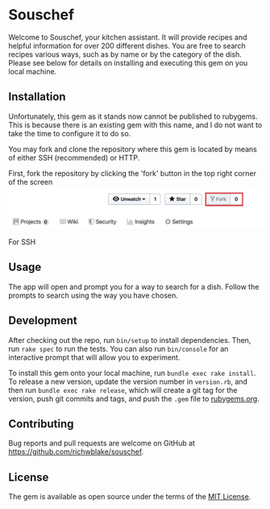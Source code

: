 # Souschef

Welcome to Souschef, your kitchen assistant. It will provide recipes and helpful information for over 200 different dishes.
You are free to search recipes various ways, such as by name or by the category of the dish.
Please see below for details on installing and executing this gem on you local machine.

## Installation

Unfortunately, this gem as it stands now cannot be published to rubygems. This is because there is an existing gem
with this name, and I do not want to take the time to configure it to do so.

You may fork and clone the repository where this gem is located by means of either SSH (recommended) or HTTP.

First, fork the repository by clicking the 'fork' button in the top right corner of the screen
![Picture of fork button](./assets/github-fork-screenshot.JPG)

For SSH


## Usage

The app will open and prompt you for a way to search for a dish. Follow the prompts to search using the way you have chosen.


## Development

After checking out the repo, run `bin/setup` to install dependencies. Then, run `rake spec` to run the tests. You can also run `bin/console` for an interactive prompt that will allow you to experiment.

To install this gem onto your local machine, run `bundle exec rake install`. To release a new version, update the version number in `version.rb`, and then run `bundle exec rake release`, which will create a git tag for the version, push git commits and tags, and push the `.gem` file to [rubygems.org](https://rubygems.org).

## Contributing

Bug reports and pull requests are welcome on GitHub at https://github.com/richwblake/souschef.

## License

The gem is available as open source under the terms of the [MIT License](https://opensource.org/licenses/MIT).
